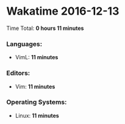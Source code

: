 # Wakatime 2016-12-13

Time Total: **0 hours 11 minutes**

### Languages:
- VimL: **11 minutes** 

### Editors:
- Vim: **11 minutes** 

### Operating Systems:
- Linux: **11 minutes** 

